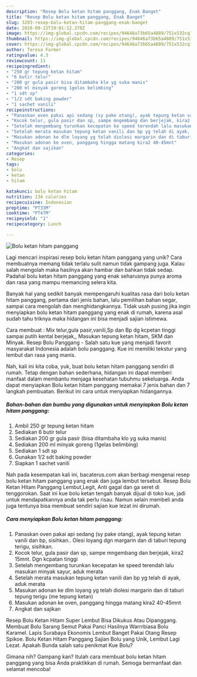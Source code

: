 ```yaml
---
description: "Resep Bolu ketan hitam panggang, Enak Banget"
title: "Resep Bolu ketan hitam panggang, Enak Banget"
slug: 3293-resep-bolu-ketan-hitam-panggang-enak-banget
date: 2020-09-22T19:01:12.378Z
image: https://img-global.cpcdn.com/recipes/94646a73b65a4889/751x532cq70/bolu-ketan-hitam-panggang-foto-resep-utama.jpg
thumbnail: https://img-global.cpcdn.com/recipes/94646a73b65a4889/751x532cq70/bolu-ketan-hitam-panggang-foto-resep-utama.jpg
cover: https://img-global.cpcdn.com/recipes/94646a73b65a4889/751x532cq70/bolu-ketan-hitam-panggang-foto-resep-utama.jpg
author: Teresa Farmer
ratingvalue: 4.3
reviewcount: 11
recipeingredient:
- "250 gr tepung ketan hitam"
- "6 butir telur"
- "200 gr gula pasir bisa ditambaha klo yg suka manis"
- "200 ml minyak goreng 1gelas belimbing"
- "1 sdt sp"
- "1/2 sdt baking powder"
- "1 sachet vanili"
recipeinstructions:
- "Panaskan oven pakai api sedang (sy pake otang), ayak tepung ketan vanili dan bp, sisihkan.. Olesi loyang dgn margarin dan di taburi tepung terigu, sisihkan."
- "Kocok telur, gula pasir dan sp, sampe mngembang dan berjejak, kira2 15mnt. Dgn kcpatan tinggi"
- "Setelah mengembang turunkan kecepatan ke speed terendah lalu masukan minyak sayur, aduk merata"
- "Setelah merata masukan tepung ketan vanili dan bp yg telah di ayak, aduk merata"
- "Masukan adonan ke dlm loyang yg telah diolesi margarin dan di taburi tepung terigu (me tepung ketan)"
- "Masukan adonan ke oven, panggang hingga matang kira2 40-45mnt"
- "Angkat dan sajikan"
categories:
- Resep
tags:
- bolu
- ketan
- hitam

katakunci: bolu ketan hitam 
nutrition: 134 calories
recipecuisine: Indonesian
preptime: "PT33M"
cooktime: "PT47M"
recipeyield: "1"
recipecategory: Lunch

---
```



![Bolu ketan hitam panggang](https://img-global.cpcdn.com/recipes/94646a73b65a4889/751x532cq70/bolu-ketan-hitam-panggang-foto-resep-utama.jpg)

Lagi mencari inspirasi resep bolu ketan hitam panggang yang unik? Cara membuatnya memang tidak terlalu sulit namun tidak gampang juga. Kalau salah mengolah maka hasilnya akan hambar dan bahkan tidak sedap. Padahal bolu ketan hitam panggang yang enak seharusnya punya aroma dan rasa yang mampu memancing selera kita.

Banyak hal yang sedikit banyak mempengaruhi kualitas rasa dari bolu ketan hitam panggang, pertama dari jenis bahan, lalu pemilihan bahan segar, sampai cara mengolah dan menghidangkannya. Tidak usah pusing jika ingin menyiapkan bolu ketan hitam panggang yang enak di rumah, karena asal sudah tahu triknya maka hidangan ini bisa menjadi sajian istimewa.

Cara membuat : Mix telur,gula pasir,vanili,Sp dan Bp dg kcpetan tinggi sampai putih kental berjejak,, Masukan tepung ketan hitam, SKM dan Minyak. Resep Bolu Panggang - Salah satu kue yang menjadi favorit masyarakat Indonesia adalah bolu panggang. Kue ini memiliki tekstur yang lembut dan rasa yang manis.


Nah, kali ini kita coba, yuk, buat bolu ketan hitam panggang sendiri di rumah. Tetap dengan bahan sederhana, hidangan ini dapat memberi manfaat dalam membantu menjaga kesehatan tubuhmu sekeluarga. Anda dapat menyiapkan Bolu ketan hitam panggang memakai 7 jenis bahan dan 7 langkah pembuatan. Berikut ini cara untuk menyiapkan hidangannya.

<!--inarticleads1-->

##### Bahan-bahan dan bumbu yang digunakan untuk menyiapkan Bolu ketan hitam panggang:

1. Ambil 250 gr tepung ketan hitam
1. Sediakan 6 butir telur
1. Sediakan 200 gr gula pasir (bisa ditambaha klo yg suka manis)
1. Sediakan 200 ml minyak goreng (1gelas belimbing)
1. Sediakan 1 sdt sp
1. Gunakan 1/2 sdt baking powder
1. Siapkan 1 sachet vanili


Nah pada kesempatan kali ini, bacaterus.com akan berbagi mengenai resep bolu ketan hitam panggang yang enak dan juga lembut tersebut. Resep Bolu Ketan Hitam Panggang Lembut,Legit, Anti gagal dan ga seret di tenggorokan. Saat ini kue bolu ketan tengah banyak dijual di toko kue, jadi untuk mendapatkannya anda tak perlu risau. Namun selain membeli anda juga tentunya bisa membuat sendiri sajian kue lezat ini dirumah. 

<!--inarticleads2-->

##### Cara menyiapkan Bolu ketan hitam panggang:

1. Panaskan oven pakai api sedang (sy pake otang), ayak tepung ketan vanili dan bp, sisihkan.. Olesi loyang dgn margarin dan di taburi tepung terigu, sisihkan.
1. Kocok telur, gula pasir dan sp, sampe mngembang dan berjejak, kira2 15mnt. Dgn kcpatan tinggi
1. Setelah mengembang turunkan kecepatan ke speed terendah lalu masukan minyak sayur, aduk merata
1. Setelah merata masukan tepung ketan vanili dan bp yg telah di ayak, aduk merata
1. Masukan adonan ke dlm loyang yg telah diolesi margarin dan di taburi tepung terigu (me tepung ketan)
1. Masukan adonan ke oven, panggang hingga matang kira2 40-45mnt
1. Angkat dan sajikan


Resep Bolu Ketan Hitam Super Lembut Bisa Dikukus Atau Dipanggang. Membuat Bolu Sarang Semut Pakai Panci Hasilnya Warrrbiasa Bolu Karamel. Lapis Surabaya Ekonomis Lembut Banget Pakai Otang Resep Spikoe. Bolu Ketan Hitam Panggang Sajian Bolu yang Unik, Lembut Lagi Lezat. Apakah Bunda salah satu penikmat Kue Bolu? 

Gimana nih? Gampang kan? Itulah cara membuat bolu ketan hitam panggang yang bisa Anda praktikkan di rumah. Semoga bermanfaat dan selamat mencoba!
